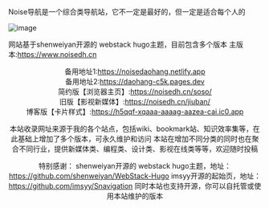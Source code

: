 Noise导航是一个综合类导航站，它不一定是最好的，但一定是适合每个人的

![image](https://cdn.staticaly.com/gh/rcy1314/tuchuang@main/NV/image.2zyhlyiboog0.jpg)

网站基于shenweiyan开源的 webstack hugo主题，目前包含多个版本
主版本:https://www.noisedh.cn<center>
备用地址1:https://noisedaohang.netlify.app<center>
备用地址2:https://daohang-c5k.pages.dev<center>
简约版【浏览器主页】:https://noisedh.cn/soso/<center>
旧版【影视新媒体】:https://noisedh.cn/jiuban/<center>
博客版【卡片样式】:https://h5qqf-xqaaa-aaaag-aazea-cai.ic0.app<center>

本站收录网址来源于我的各个站点，包括wiki、bookmark站、知识效率集等，在此基础上增加了多个版本，可永久维护和访问
本站在增加不同分类的同时也在聚合不同行业，提供新媒体类、编程类、设计类、影视在线类等等，欢迎随时投稿

特别感谢：
    shenweiyan开源的 webstack hugo主题，地址：https://github.com/shenweiyan/WebStack-Hugo
imsyy开源的起始页，地址：https://github.com/imsyy/Snavigation
同时本站也支持开源，你可以自托管或使用本站维护的版本
